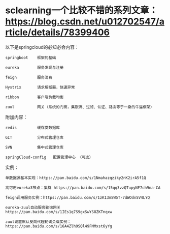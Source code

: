 # sclearning一个比较不错的系列文章：https://blog.csdn.net/u012702547/article/details/78399406

以下是springcloud的必知必会内容：

	springboot    框架的基础

	eureka        服务发现与注册

	feign		  服务消费

	Hystrix		  请求熔断器，快速异常

	ribbon		  客户端负载均衡

	zuul		  网关（系统的门面，集限流、过滤、认证、路由等于一身的牛逼框架）


附加内容： 

	redis  		  缓存类数据库
	
	GIT 		  分布式管理仓库
	
	SVN			  集中式管理仓库
	
	springCloud-config   配置管理中心 （可选）


实例：

	单数据源基本实现：https://pan.baidu.com/s/1Nmahazqziky2nK2irA5f1Q
	
	高可用eureka3节点：集群 https://pan.baidu.com/s/15qq3vzQTupyNF7ch9na-CA
	
	feign调用服务实例：https://pan.baidu.com/s/1zK13mSW5T-7dWOdnSV4LYQ
	
	eureka-zuul自动服务轮询网关https://pan.baidu.com/s/1IEs1q7S9gxSwYS8ZKTnqxw
	
	zuul设置默认反向代理轮询负载实例：https://pan.baidu.com/s/16A4Zlh9SQl49FMMxst6yYg
				



